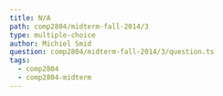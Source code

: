 ```yaml
---
title: N/A
path: comp2804/midterm-fall-2014/3
type: multiple-choice
author: Michiel Smid
question: comp2804/midterm-fall-2014/3/question.ts
tags:
  - comp2804
  - comp2804-midterm
---
```

